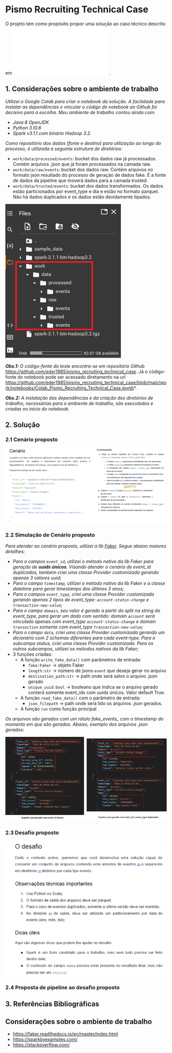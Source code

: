 # Pismo Recruiting Technical Case

O projeto tem como propósito propor uma solução ao caso técnico descrito em ![Desafio_-_Engenheiro_de_Dados.pdf](docs/Desafio_-_Engenheiro_de_Dados.pdf).

## 1. Considerações sobre o ambiente de trabalho
*Utilizei o Google Colab para criar o notebook da solução. A facilidade para instalar as dependências e vincular o código do notebook ao Github foi decisivo para a escolha. Meu ambiente de trabalho contou ainda com:*
- *Java 8 OpenJDK*
- *Python 3.10.6*
- *Spark v3.1.1 com binário Hadoop 3.2.*

*Como repositório dos dados (fonte e destino) para utilização ao longo do processo, é utilizada a seguinte estrutura de diretórios:*

- `work/data/processed/events`: bucket dos dados raw já processados. Contém arquivos .json que já foram processados na camada raw.
- `work/data/raw/events`: bucket dos dados raw. Contém arquivos no formato json resultado do processo de geração de dados fake. É a fonte de dados da pipeline que moverá dados para a camada trusted.  
- `work/data/trusted/events`: bucket dos dados transformados. Os dados estão particionados por event_type e dia e estão no formato parquet. Não há dados duplicados e os dados estão devidamente tipados.

![](docs/diretorios.png)
    
***Obs.1:** O código-fonte do teste encontra-se em repositório Github https://github.com/eder1985/pismo_recruiting_technical_case*. Já o código-fonte do notebook pode ser acessado diretamento na url https://github.com/eder1985/pismo_recruiting_technical_case/blob/main/work/notebooks/Colab_Pismo_Recruiting_Technical_Case.ipynb*.

***Obs.2:** A instalação das dependências e da criação dos diretórios de trabalho, necessárias para o ambiente de trabalho, são executados e criadas no início do notebook.*

## 2. Solução

### 2.1 Cenário proposto

![](docs/cenario.png)

### 2.2 Simulação de Cenário proposto

*Para atender ao cenário proposto, utilizei a lib [Faker](https://faker.readthedocs.io/en/master/). 
Segue abaixo maiores detalhes:*
- *Para o campos `event_id`, utilizei o método nativo da lib Faker para geração de **uuids únicos**. Visando atender o cenário de event_id duplicados, também criei uma classe Provider customizada gerando apenas 3 valores uuid;*
- *Para o campo `timestamp`, utilizei o método nativo da lib Faker e a classe datetime para gerar timestamps dos últimos 3 anos;*
- *Para o campos `event_type`, criei uma classe Provider customizada gerando apenas 2 tipos de event_type: `account-status-change` e `transaction-new-value`;*
- *Para o campo `domain`, seu valor é gerado a partir do split na string do event_type, para gerar um dado com sentido: domain `account` será vinculado apenas com event_type `account-status-change` e domain `transaction` somente com event_type `transaction-new-value`;*
- *Para o campo `data`, criei uma classe Provider customizada gerando um dicionário com 2 schemas diferentes para cada event-type. Para o subcampo status, criei uma classe Provider customizada. Para os outros subcampos, utilizei os métodos nativos da lib Faker;*
- 3 funções criadas:
    - A função `write_fake_data()` com parâmetros de entrada:       
        - `fake:Faker` -> objeto Faker
        - `length:str` -> número de jsons `event` que deseja gerar no arquivo
        - `destination_path:str` -> path onde será salvo o arquivo .json gerado
        - `unique_uuid:bool` -> booleano que indica se o arquivo gerado conterá somente event_ids com uuids únicos. Valor default True.
    - A função `read_fake_data()` com o parâmetro de entrada:
        - `json_filepath` -> path onde será lido os arquivos .json gerados.
    - A função `run` como função principal


*Os arquivos são gerados com um rótulo fake_events_<timestamp> com o timestamp do momento em que são gerados. Abaixo, exemplo dos arquivos .json gerados:*

![](docs/arquivos_json.png)

### 2.3 Desafio proposto

![](docs/desafio.png)

### 2.4 Proposta de pipeline ao desafio proposto

## 3. Referências Bibliográficas

## Considerações sobre o ambiente de trabalho

- https://faker.readthedocs.io/en/master/index.html
- https://sparkbyexamples.com/
- https://stackoverflow.com/